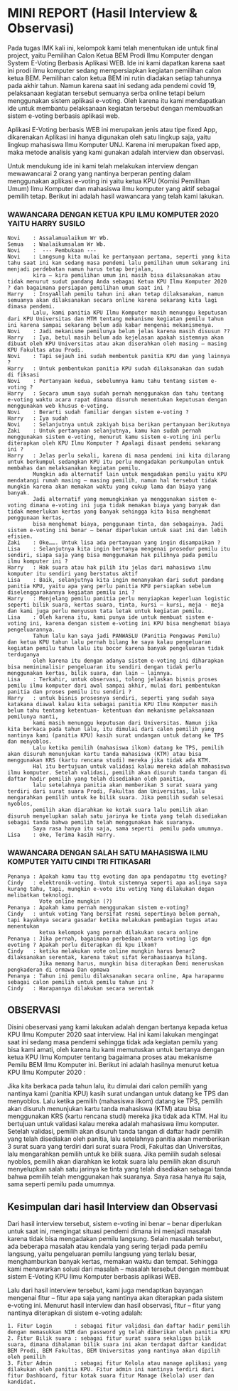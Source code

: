 # MINI REPORT (Hasil Interview & Observasi)
Pada tugas IMK kali ini, kelompok kami telah menentukan ide untuk final project, yaitu Pemilihan Calon Ketua BEM Prodi Ilmu Komputer dengan System E-Voting Berbasis Aplikasi WEB. Ide ini kami dapatkan karena saat ini prodi ilmu komputer sedang mempersiapkan kegiatan pemilihan calon ketua BEM. Pemilihan calon ketua BEM ini rutin diadakan setiap tahunnya pada akhir tahun. Namun karena saat ini sedang ada pendemi covid 19, pelaksanaan kegiatan tersebut semuanya serba online tetapi belum menggunakan sistem aplikasi e-voting. Oleh karena itu kami mendapatkan ide untuk membantu pelaksanaan kegiatan tersebut dengan membuatkan sistem e-voting berbasis aplikasi web.

Aplikasi E-Voting berbasis WEB ini merupakan jenis atau tipe fixed App, dikarenakan Aplikasi ini hanya digunakan oleh satu lingkup saja, yaitu lingkup mahasiswa Ilmu Komputer UNJ. Karena ini merupakan fixed app, maka metode analisis yang kami gunakan adalah interview dan observasi.

Untuk mendukung ide ini kami telah melakukan interview dengan mewawancarai 2 orang yang nantinya berperan penting dalam menggunakan aplikasi e-voting ini yaitu ketua KPU (Komisi Pemilihan Umum) Ilmu Komputer dan mahasiswa ilmu komputer yang aktif sebagai pemilih tetap. Berikut ini adalah hasil wawancara yang telah kami lakukan.

### WAWANCARA DENGAN KETUA KPU ILMU KOMPUTER 2020 YAITU HARRY SUSILO
    Novi	: Assalamualaikum Wr Wb.
    Semua	: Waalaikumsalam Wr Wb.
    Novi	:  --- Pembukaan ---
    Novi	: Langsung kita mulai ke pertanyaan pertama, seperti yang kita tahu saat ini kan sedang masa pendemi lalu pemilihan umum sekarang ini menjadi perdebatan namun harus tetap berjalan, 
            kira – kira pemilihan umum ini masih bisa dilaksanakan atau tidak menurut sudut pandang Anda sebagai Ketua KPU Ilmu Komputer 2020 ? dan bagaimana persiapan pemilihan umum saat ini ?
    Harry	: InsyaAllah pemilu tahun ini akan tetap dilaksanakan, namun semuanya akan dilaksanakan secara online karena sekarang kita lagi dimasa pendemi. 
            Lalu, kami panitia KPU Ilmu Komputer masih menunggu keputusan dari KPU Universitas dan MTM tentang mekanisme kegiatan pemilu tahun ini karena sampai sekarang belum ada kabar mengenai mekanismenya.
    Novi	: Jadi mekanisme pemilunya belum jelas karena masih disusun ??
    Harry	: Iya, betul masih belum ada kejelasan apakah sistemnya akan dibuat oleh KPU Universitas atau akan diserahkan oleh masing – masing KPU Fakultas atau Prodi.
    Novi	: Tapi sejauh ini sudah membentuk panitia KPU dan yang lainnya ?
    Harry	: Untuk pembentukan panitia KPU sudah dilaksanakan dan sudah di fiksasi
    Novi	: Pertanyaan kedua, sebelumnya kamu tahu tentang sistem e-voting ?
    Harry	: Secara umum saya sudah pernah menggunakan dan tahu tentang e-voting waktu acara rapat dimana disuruh menentukan keputusan dengan menggunakan web khusus e-voting.
    Novi	: Berarti sudah familiar dengan sistem e-voting ?
    Harry	: Iya sudah
    Novi	: Selanjutnya untuk zakiyah bisa berikan pertanyaan berikutnya
    Zaki	: Untuk pertanyaan selanjutnya, kamu kan sudah pernah menggunakan sistem e-voting, menurut kamu sistem e-voting ini perlu diterapkan oleh KPU Ilmu Komputer ? Apalagi disaat pendemi sekarang ini ?
    Harry	: Jelas perlu sekali, karena di masa pendemi ini kita dilarang untuk berkumpul sedangkan KPU itu perlu mengadakan perkumpulan untuk membahas dan melaksanakan kegiatan pemilu. 
            Mungkin ada alternatif lain untuk mengadakan pemilu yaitu KPU mendatangi rumah masing – masing pemilih, namun hal tersebut tidak mungkin karena akan memakan waktu yang cukup lama dan biaya yang banyak. 
            Jadi alternatif yang memungkinkan ya menggunakan sistem e-voting dimana e-voting ini juga tidak memakan biaya yang banyak dan tidak memerlukan kertas yang banyak sehingga kita bisa menghemat penggunaan kertas, 
            bisa menghemat biaya, penggunaan tinta, dan sebagainya. Jadi sistem e-voting ini benar – benar diperlukan untuk saat ini dan lebih efisien.
    Zaki	: Oke……. Untuk lisa ada pertanyaan yang ingin disampaikan ?
    Lisa	: Selanjutnya kita ingin bertanya mengenai prosedur pemilu itu sendiri, siapa saja yang bisa menggunakan hak pilihnya pada pemilu ilmu komputer ini ? 
    Harry	: Hak suara atau hak pilih itu jelas dari mahasiswa ilmu komputer itu sendiri yang berstatus aktif
    Lisa	: Baik, selanjutnya kita ingin menanyakan dari sudut pandang panitia KPU, yaitu apa yang perlu panitia KPU persiapkan sebelum diselenggarakannya kegiatan pemilu ini ?
    Harry	: Menjelang pemilu panitia perlu menyiapkan keperluan logistic seperti bilik suara, kertas suara, tinta, kursi – kursi, meja - meja dan kami juga perlu menyusun tata letak untuk kegiatan pemilu.  
    Lisa	: Oleh karena itu, kami punya ide untuk membuat sistem e-voting ini, karena dengan sistem e-voting ini KPU bisa menghemat biaya pengeluarannya. 
            Tahun lalu kan saya jadi PANWASLU (Panitia Pengawas Pemilu) dan ketua KPU tahun lalu pernah bilang ke saya kalau pengeluaran kegiatan pemilu tahun lalu itu bocor karena banyak pengeluaran tidak terduganya 
            oleh karena itu dengan adanya sistem e-voting ini diharapkan bisa meminimalisir pengeluaran itu sendiri dengan tidak perlu menggunakan kertas, bilik suara, dan lain – lainnya. 
    Lisa	: Terkahir, untuk observasi, tolong jelaskan bisnis proses pemilu ilmu komputer dari awal sampai akhir, mulai dari pembentukan panitia dan proses pemilu itu sendiri ?
    Harry	: untuk bisnis prosesnya sendiri, seperti yang sudah saya katakana diawal kalau kita sebagai panitia KPU Ilmu Komputer masih belum tahu tentang ketentuan- ketentuan dan mekanisme pelaksanaan pemilunya nanti, 
            kami masih menunggu keputusan dari Universitas. Namun jika kita berkaca pada tahun lalu, itu dimulai dari calon pemilih yang nantinya kami (panitia KPU) kasih surat undangan untuk datang ke TPS dan menyoblos. 
            Lalu ketika pemilih (mahasiswa ilkom) datang ke TPS, pemilih akan disuruh menunjukan kartu tanda mahasiswa (KTM) atau bisa menggunakan KRS (kartu rencana studi) mereka jika tidak ada KTM. 
            Hal itu bertujuan untuk validasi kalau mereka adalah mahasiswa ilmu komputer. Setelah validasi, pemilih akan disuruh tanda tangan di daftar hadir pemilih yang telah disediakan oleh panitia, 
            lalu setelahnya panitia akan memberikan 3 surat suara yang terdiri dari surat suara Prodi, Fakultas dan Universitas, lalu mengarahkan pemilih untuk ke bilik suara. Jika pemilih sudah selesai nyoblos, 
            pemilih akan diarahkan ke kotak suara lalu pemilih akan disuruh menyelupkan salah satu jarinya ke tinta yang telah disediakan sebagai tanda bahwa pemilih telah menggunakan hak suaranya. 
            Saya rasa hanya itu saja, sama seperti  pemilu pada umumnya. 
    Lisa	: oke, Terima kasih Harry.

### WAWANCARA DENGAN SALAH SATU MAHASISWA ILMU KOMPUTER YAITU CINDI TRI FITIKASARI
    Penanya	: Apakah kamu tau ttg evoting dan apa pendapatmu ttg evoting?
    Cindy	: elektronik-voting. Untuk sistemnya seperti apa aslinya saya kurang tahu, tapi, mungkin e-vote itu voting Yang dilakukan degan melibatkan teknologi.  
              Vote online mungkin (?)
    Penanya : Apakah kamu pernah menggunakan sistem e-voting?
    Cindy	: untuk voting Yang bersifat resmi sepertinya belom pernah, tapi kayaknya secara gasadar ketika melakukan pembagian tugas atau menentukan 
              ketua kelompok yang pernah dilakukan secara online 
    Penanya	: Jika pernah, bagaimana perbedaan antara voting lgs dgn evoting ? Apakah perlu diterapkan di kpu ilkom?
    Cindy 	: ketika melakukan vote online mungkin harus benar2 dilaksanakan serentak, karena takut sifat kerahasiaanya hilang. 
              Jika memang harus, mungkin bisa diterapkan Demi meneruskan pengkaderan di ormawa Dan opmawa
    Penanya : Tahun ini pemilu dilaksanakan secara online, Apa harapanmu sebagai calon pemilih untuk pemilu tahun ini ? 
    Cindy 	: Harapannya dilakukan secara serentak

## OBSERVASI
Disini obeservasi yang kami lakukan adalah dengan bertanya kepada ketua KPU Ilmu Komputer 2020 saat interview. Hal ini kami lakukan mengingat saat ini sedang masa pendemi sehingga tidak ada kegiatan pemilu yang bisa kami amati, oleh karena itu kami memutuskan untuk bertanya dengan ketua KPU Ilmu Komputer tentang bagaimana proses atau mekanisme Pemilu BEM Ilmu Komputer ini. Berikut ini adalah hasilnya menurut ketua KPU Ilmu Komputer 2020 :

Jika kita berkaca pada tahun lalu, itu dimulai dari calon pemilih yang nantinya kami (panitia KPU) kasih surat undangan untuk datang ke TPS dan menyoblos. Lalu ketika pemilih (mahasiswa ilkom) datang ke TPS, pemilih akan disuruh menunjukan kartu tanda mahasiswa (KTM) atau bisa menggunakan KRS (kartu rencana studi) mereka jika tidak ada KTM. Hal itu bertujuan untuk validasi kalau mereka adalah mahasiswa ilmu komputer. Setelah validasi, pemilih akan disuruh tanda tangan di daftar hadir pemilih yang telah disediakan oleh panitia, lalu setelahnya panitia akan memberikan 3 surat suara yang terdiri dari surat suara Prodi, Fakultas dan Universitas, lalu mengarahkan pemilih untuk ke bilik suara. Jika pemilih sudah selesai nyoblos, pemilih akan diarahkan ke kotak suara lalu pemilih akan disuruh menyelupkan salah satu jarinya ke tinta yang telah disediakan sebagai tanda bahwa pemilih telah menggunakan hak suaranya. Saya rasa hanya itu saja, sama seperti pemilu pada umumnya. 

## Kesimpulan dari hasil Interview dan Observasi
Dari hasil interview tersebut, sistem e-voting ini benar – benar diperlukan untuk saat ini, mengingat situasi pendemi dimana ini menjadi masalah karena tidak bisa mengadakan pemilu langsung. Selain masalah tersebut, ada beberapa masalah atau kendala yang sering terjadi pada pemilu langsung, yaitu pengeluaran pemilu langsung yang terlalu besar, menghamburkan banyak kertas, memakan waktu dan tempat.  Sehingga kami menawarkan solusi dari masalah – masalah tersebut dengan membuat sistem E-Voting KPU Ilmu Komputer berbasis aplikasi WEB.

Lalu dari hasil interview tersebut, kami juga mendaptkan bayangan mengenai fitur – fitur apa saja yang nantinya akan diterapkan pada sistem e-voting ini. Menurut hasil interview dan hasil observasi, fitur – fitur yang nantinya diterapkan di sistem e-voting adalah:

    1. Fitur Login       : sebagai fitur validasi dan daftar hadir pemilih dengan memasukkan NIM dan password yg telah diberikan oleh panitia KPU
    2. Fitur Bilik suara : sebagai fitur surat suara sekaligus bilik suara, dimana dihalaman bilik suara ini akan terdapat daftar kandidat BEM Prodi, BEM Fakultas, BEM Universitas yang nantinya akan dipilih oleh pemilih
    3. Fitur Admin       : sebagai fitur Kelola atau manage aplikasi yang dilakukan oleh panitia KPU. Fitur admin ini nantinya terdiri dari fitur Dashboard, fitur kotak suara fitur Manage (kelola) user dan kandidat.
    
